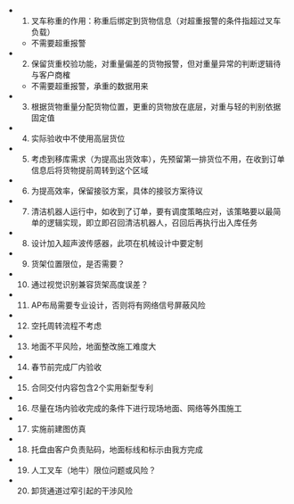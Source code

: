 - 1. 叉车称重的作用：称重后绑定到货物信息（对超重报警的条件指超过叉车负载）
	- 不需要超重报警
- 2. 保留货重校验功能，对重量偏差的货物报警，但对重量异常的判断逻辑待与客户商榷
	- 不需要超重报警，承重的数据用来
- 3. 根据货物重量分配货物位置，更重的货物放在底层，对重与轻的判别依据固定值
- 4. 实际验收中不使用高层货位
- 5. 考虑到移库需求（为提高出货效率），先预留第一排货位不用，在收到订单信息后将货物提前周转到这个区域
- 6. 为提高效率，保留接驳方案，具体的接驳方案待议
- 7. 清洁机器人运行中，如收到了订单，要有调度策略应对，该策略要以最简单的逻辑实现，即立即召回清洁机器人，召回后再执行出入库任务
- 8. 设计加入超声波传感器，此项在机械设计中要定制
- 9. 货架位置限位，是否需要？
- 10. 通过视觉识别兼容货架高度误差？
- 11. AP布局需要专业设计，否则将有网络信号屏蔽风险
- 12. 空托周转流程不考虑
- 13. 地面不平风险，地面整改施工难度大
- 14. 春节前完成厂内验收
- 15. 合同交付内容包含2个实用新型专利
- 16. 尽量在场内验收完成的条件下进行现场地面、网络等外围施工
- 17. 实施前建图仿真
- 18. 托盘由客户负责贴码，地面标线和标示由我方完成
- 19. 人工叉车（地牛）限位问题或风险？
- 20. 卸货通道过窄引起的干涉风险